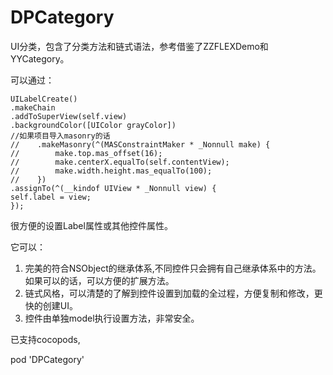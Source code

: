 # DPCategory
UI分类，包含了分类方法和链式语法，参考借鉴了ZZFLEXDemo和YYCategory。

可以通过：

```
UILabelCreate()
.makeChain
.addToSuperView(self.view)
.backgroundColor([UIColor grayColor])
//如果项目导入masonry的话
//    .makeMasonry(^(MASConstraintMaker * _Nonnull make) {
//        make.top.mas_offset(16);
//        make.centerX.equalTo(self.contentView);
//        make.width.height.mas_equalTo(100);
//    })
.assignTo(^(__kindof UIView * _Nonnull view) {
self.label = view;
});
```
很方便的设置Label属性或其他控件属性。

它可以：

1. 完美的符合NSObject的继承体系,不同控件只会拥有自己继承体系中的方法。如果可以的话，可以方便的扩展方法。
2. 链式风格，可以清楚的了解到控件设置到加载的全过程，方便复制和修改，更快的创建UI。
3. 控件由单独model执行设置方法，非常安全。

已支持cocopods,

pod 'DPCategory'
